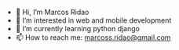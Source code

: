- 👋 Hi, I’m Marcos Ridao
- 👀 I’m interested in web and mobile development
- 🌱 I’m currently learning python django
- 📫 How to reach me: marcoss.ridao@gmail.com

<!---
maxmarcos84/maxmarcos84 is a ✨ special ✨ repository because its `README.md` (this file) appears on your GitHub profile.
You can click the Preview link to take a look at your changes.
--->

